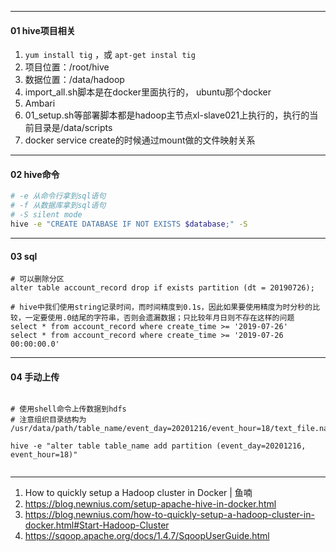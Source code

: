 ---

#### 01 hive项目相关



1. `yum install tig` ，或 `apt-get instal tig`
2. 项目位置：/root/hive
3. 数据位置：/data/hadoop
4. import_all.sh脚本是在docker里面执行的， ubuntu那个docker
5. Ambari
6. 01_setup.sh等部署脚本都是hadoop主节点xl-slave021上执行的，执行的当前目录是/data/scripts
7. docker service create的时候通过mount做的文件映射关系



----

#### 02 hive命令

```bash
# -e 从命令行拿到sql语句
# -f 从数据库拿到sql语句
# -S silent mode
hive -e "CREATE DATABASE IF NOT EXISTS $database;" -S
```



----

#### 03 sql

```mysql
# 可以删除分区
alter table account_record drop if exists partition (dt = 20190726);

# hive中我们使用string记录时间，而时间精度到0.1s，因此如果要使用精度为时分秒的比较，一定要使用.0结尾的字符串，否则会遗漏数据；只比较年月日则不存在这样的问题
select * from account_record where create_time >= '2019-07-26'
select * from account_record where create_time >= '2019-07-26 00:00:00.0'

```



-----

#### 04  手动上传

```mysql

# 使用shell命令上传数据到hdfs
# 注意组织目录结构为 /usr/data/path/table_name/event_day=20201216/event_hour=18/text_file.name

hive -e "alter table table_name add partition (event_day=20201216, event_hour=18)"


```





-------

1. How to quickly setup a Hadoop cluster in Docker | 鱼喃
1. https://blog.newnius.com/setup-apache-hive-in-docker.html
2. https://blog.newnius.com/how-to-quickly-setup-a-hadoop-cluster-in-docker.html#Start-Hadoop-Cluster
3. https://sqoop.apache.org/docs/1.4.7/SqoopUserGuide.html

